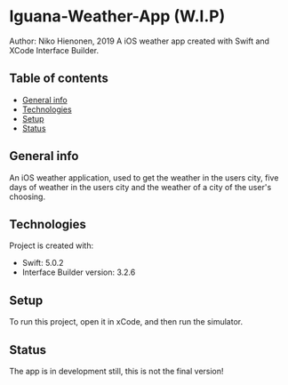 # Iguana-Weather-App (W.I.P)
Author: Niko Hienonen, 2019
A iOS weather app created with Swift and XCode Interface Builder.


## Table of contents
* [General info](#general-info)
* [Technologies](#technologies)
* [Setup](#setup)
* [Status](#status)

## General info
An iOS weather application, used to get the weather in the users city, five days of weather in 
the users city and the weather of a city of the user's choosing.
	
## Technologies
Project is created with:
* Swift: 5.0.2
* Interface Builder version: 3.2.6
	
## Setup
To run this project, open it in xCode, and then run the simulator.

## Status
The app is in development still, this is not the final version!
